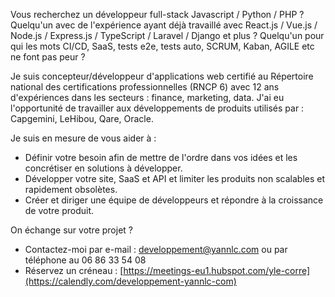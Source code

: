 Vous recherchez un développeur full-stack Javascript / Python / PHP ?  
Quelqu'un avec de l'expérience ayant déjà travaillé avec React.js / Vue.js / Node.js / Express.js / TypeScript / Laravel / Django et plus ? 
Quelqu'un pour qui les mots CI/CD, SaaS, tests e2e, tests auto, SCRUM, Kaban, AGILE etc ne font pas peur ?


Je suis concepteur/développeur d'applications web certifié au Répertoire national des certifications professionnelles (RNCP 6) avec 12 ans d'expériences dans les secteurs : finance, marketing, data. J'ai eu l'opportunité de travailler aux développements de produits utilisés par : Capgemini, LeHibou, Qare, Oracle.


Je suis en mesure de vous aider à :
- Définir votre besoin afin de mettre de l'ordre dans vos idées et les concrétiser en solutions à développer.
- Développer votre site, SaaS et API et limiter les produits non scalables et rapidement obsolètes.
- Créer et diriger une équipe de développeurs et répondre à la croissance de votre produit.


On échange sur votre projet ?
- Contactez-moi par e-mail : developpement@yannlc.com ou par téléphone au 06 86 33 54 08
- Réservez un créneau : [https://meetings-eu1.hubspot.com/yle-corre](https://calendly.com/developpement-yannlc-com)

